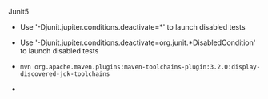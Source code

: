 


 Junit5
 - Use '-Djunit.jupiter.conditions.deactivate=*' to launch disabled tests
 - Use '-Djunit.jupiter.conditions.deactivate=org.junit.*DisabledCondition' to launch disabled tests



 - `mvn org.apache.maven.plugins:maven-toolchains-plugin:3.2.0:display-discovered-jdk-toolchains`
 - 
